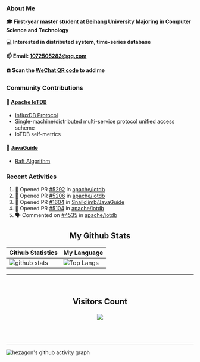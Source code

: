 ### About Me

**🎓 First-year master student at [Beihang University](https://www.buaa.edu.cn/)** **Majoring in Computer Science and Technology**

💻 **Interested in distributed system, time-series database**

**📫 Email: 1072505283@qq.com**

**☎️ Scan the [WeChat QR code](https://github.com/jun0315/jun0315/issues/1) to add me**

### Community Contributions

#### 🚀 [Apache IoTDB](https://github.com/apache/iotdb/pulls?q=+is%3Apr+author%3Ajun0315)

- [InfluxDB Protocol](https://iotdb.apache.org/zh/UserGuide/Master/API/InfluxDB-Protocol.html)
- Single-machine/distributed multi-service protocol unified access scheme
- IoTDB self-metrics

#### 🚀 [JavaGuide](https://github.com/Snailclimb/JavaGuide)

- [Raft Algorithm](https://javaguide.cn/distributed-system/theorem&algorithm&protocol/raft-algorithm/)

### Recent Activities
<!--START_SECTION:activity-->
1. 💪 Opened PR [#5292](https://github.com/apache/iotdb/pull/5292) in [apache/iotdb](https://github.com/apache/iotdb)
2. 💪 Opened PR [#5206](https://github.com/apache/iotdb/pull/5206) in [apache/iotdb](https://github.com/apache/iotdb)
3. 💪 Opened PR [#1604](https://github.com/Snailclimb/JavaGuide/pull/1604) in [Snailclimb/JavaGuide](https://github.com/Snailclimb/JavaGuide)
4. 💪 Opened PR [#5104](https://github.com/apache/iotdb/pull/5104) in [apache/iotdb](https://github.com/apache/iotdb)
5. 🗣 Commented on [#4535](https://github.com/apache/iotdb/issues/4535) in [apache/iotdb](https://github.com/apache/iotdb)
<!--END_SECTION:activity-->


<!-- START NEW SECTION -->
<p align="center">
 <h2 align="center">My Github Stats</h2>

| Github Statistics                                                                                           | My Language                                                                                                                 |
| ----------------------------------------------------------------------------------------------------------- | --------------------------------------------------------------------------------------------------------------------------- |
| ![github stats](https://github-readme-stats.vercel.app/api?username=jun0315&theme=dark&show_icons=true) | ![Top Langs](https://github-readme-stats.vercel.app/api/top-langs/?username=jun0315&hide=TeX&layout=compact&theme=dark) |

<hr>

<div align="center">
<br><h2 align="centre"><b>Visitors Count</b></p>  
<p align="center"><img align="center" src="https://profile-counter.glitch.me/{jun0315}/count.svg" /></p> 
<br></div>

<hr>

![hezagon's github activity graph](https://activity-graph.herokuapp.com/graph?username=jun0315&theme=react-dark)

